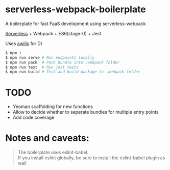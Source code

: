 # serverless-webpack-boilerplate
A boilerplate for fast FaaS development using serverless-webpack

[Serverless](https://serverless.com/) + Webpack + ES6(stage-0) + Jest

Uses [awilix](https://github.com/jeffijoe/awilix) for DI



```bash
$ npm i         
$ npm run serve # Run endpoints locally
$ npm run pack  # Pack bundle into .webpack folder
$ npm run test  # Run jest tests
$ npm run build # Test and build package to .webpack folder
```


# TODO
- Yeoman scaffolding for new functions
- Allow to decide whether to seperate bundles for multiple entry points
- Add code coverage

# Notes and caveats: 
> The boilerplate uses eslint-babel.   
If you install eslint globally, be sure to install the eslint-babel plugin as well
> 
